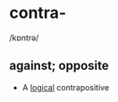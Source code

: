 # contra- 

/kɒntrə/

## against; opposite

- A [logical](logical-adj.md#following-or-able-to-follow-the-rules-of-logic-in-which-ideas-or-facts-are-based-on-other-true-ideas-or-facts) contrapositive